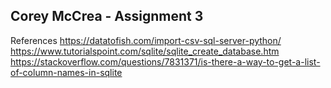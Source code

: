 ## Corey McCrea - Assignment 3
References
https://datatofish.com/import-csv-sql-server-python/
https://www.tutorialspoint.com/sqlite/sqlite_create_database.htm
https://stackoverflow.com/questions/7831371/is-there-a-way-to-get-a-list-of-column-names-in-sqlite
